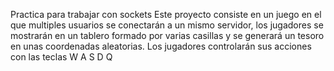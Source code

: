 Practica para trabajar con sockets
Este proyecto consiste en un juego en el que multiples usuarios se conectarán a un mismo servidor, los jugadores se mostrarán en un tablero formado por varias casillas y se generará un tesoro en unas coordenadas aleatorias.
Los jugadores controlarán sus acciones con las teclas W A S D Q
